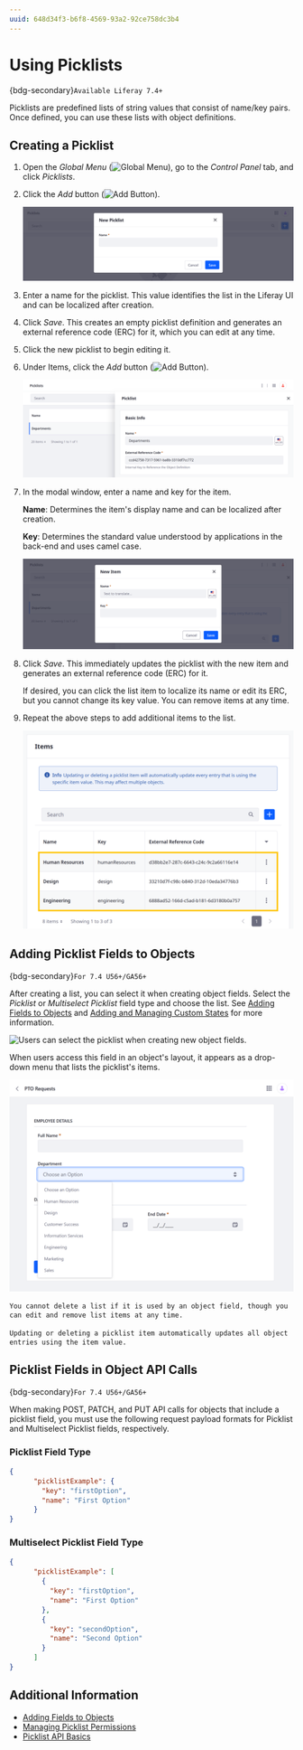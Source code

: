 ```yaml
---
uuid: 648d34f3-b6f8-4569-93a2-92ce758dc3b4
---
```

# Using Picklists

{bdg-secondary}`Available Liferay 7.4+`

Picklists are predefined lists of string values that consist of name/key pairs. Once defined, you can use these lists with object definitions.

## Creating a Picklist

1. Open the *Global Menu* (![Global Menu](../../../images/icon-applications-menu.png)), go to the *Control Panel* tab, and click *Picklists*.

1. Click the *Add* button (![Add Button](../../../images/icon-add.png)).

   ![Click the Add button to create a new picklist.](./using-picklists/images/01.png)

1. Enter a name for the picklist. This value identifies the list in the Liferay UI and can be localized after creation.

1. Click *Save*. This creates an empty picklist definition and generates an external reference code (ERC) for it, which you can edit at any time.

1. Click the new picklist to begin editing it.

1. Under Items, click the *Add* button (![Add Button](../../../images/icon-add.png)).

   ![Click the Add button to add a new item to the picklist.](./using-picklists/images/02.png)

1. In the modal window, enter a name and key for the item.

   **Name**: Determines the item's display name and can be localized after creation.

   **Key**: Determines the standard value understood by applications in the back-end and uses camel case.

   ![Enter a name and key, and then click Save.](./using-picklists/images/03.png)

1. Click *Save*. This immediately updates the picklist with the new item and generates an external reference code (ERC) for it.

   If desired, you can click the list item to localize its name or edit its ERC, but you cannot change its key value. You can remove items at any time.

1. Repeat the above steps to add additional items to the list.

   ![Add multiple items to a picklist.](./using-picklists/images/04.png)

## Adding Picklist Fields to Objects

{bdg-secondary}`For 7.4 U56+/GA56+`

After creating a list, you can select it when creating object fields. Select the *Picklist* or *Multiselect Picklist* field type and choose the list. See [Adding Fields to Objects](../creating-and-managing-objects/fields/adding-fields-to-objects.md) and [Adding and Managing Custom States](../creating-and-managing-objects/fields/adding-and-managing-custom-states.md) for more information.

![Users can select the picklist when creating new object fields.](./using-picklists/images/05.png)

When users access this field in an object's layout, it appears as a drop-down menu that lists the picklist's items.

![Picklists appear as drop-down menus in an object's layout.](./using-picklists/images/06.png)

```{important}
You cannot delete a list if it is used by an object field, though you can edit and remove list items at any time.

Updating or deleting a picklist item automatically updates all object entries using the item value.
```

## Picklist Fields in Object API Calls

{bdg-secondary}`For 7.4 U56+/GA56+`

When making POST, PATCH, and PUT API calls for objects that include a picklist field, you must use the following request payload formats for Picklist and Multiselect Picklist fields, respectively.

### Picklist Field Type

```json
{ 
      "picklistExample": {
        "key": "firstOption",
        "name": "First Option"
      }
}
```

### Multiselect Picklist Field Type

```json
{ 
      "picklistExample": [
        {
          "key": "firstOption",
          "name": "First Option"
        },
        {
          "key": "secondOption",
          "name": "Second Option"
        }
      ]
}
```

## Additional Information

* [Adding Fields to Objects](../creating-and-managing-objects/fields/adding-fields-to-objects.md)
* [Managing Picklist Permissions](./managing-picklist-permissions.md)
* [Picklist API Basics](./picklists-api-basics.md)
